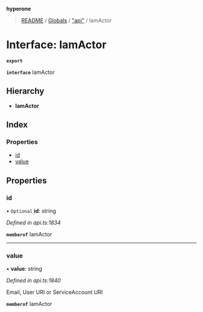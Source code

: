 **hyperone**

> [README](../README.md) / [Globals](../globals.md) / ["api"](../modules/_api_.md) / IamActor

# Interface: IamActor

**`export`** 

**`interface`** IamActor

## Hierarchy

* **IamActor**

## Index

### Properties

* [id](_api_.iamactor.md#id)
* [value](_api_.iamactor.md#value)

## Properties

### id

• `Optional` **id**: string

*Defined in api.ts:1834*

**`memberof`** IamActor

___

### value

•  **value**: string

*Defined in api.ts:1840*

Email, User URI or ServiceAccount URI

**`memberof`** IamActor
